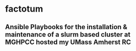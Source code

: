 # factotum
## Ansible Playbooks for the installation & maintenance of a slurm based cluster at MGHPCC hosted my UMass Amherst RC

